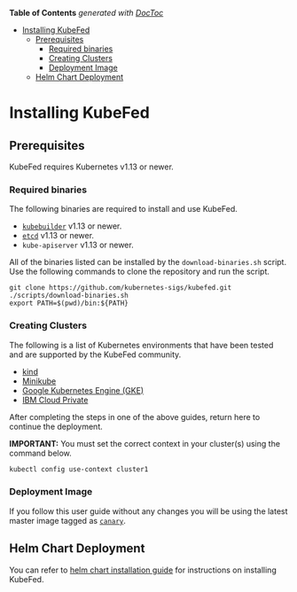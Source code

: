 <!-- START doctoc generated TOC please keep comment here to allow auto update -->
<!-- DON'T EDIT THIS SECTION, INSTEAD RE-RUN doctoc TO UPDATE -->
**Table of Contents**  *generated with [DocToc](https://github.com/thlorenz/doctoc)*

- [Installing KubeFed](#installing-kubefed)
  - [Prerequisites](#prerequisites)
    - [Required binaries](#required-binaries)
    - [Creating Clusters](#creating-clusters)
    - [Deployment Image](#deployment-image)
  - [Helm Chart Deployment](#helm-chart-deployment)

<!-- END doctoc generated TOC please keep comment here to allow auto update -->

# Installing KubeFed

## Prerequisites

KubeFed requires Kubernetes v1.13 or newer.

### Required binaries
The following binaries are required to install and use KubeFed.
- [`kubebuilder`](https://book.kubebuilder.io/getting_started/installation_and_setup.html) v1.13 or newer.
- [`etcd`](https://github.com/etcd-io/etcd/blob/master/Documentation/dl_build.md) v1.13 or newer.
- `kube-apiserver` v1.13 or newer.

All of the binaries listed can be installed by the `download-binaries.sh` script. Use the following commands to clone the repository and run the script.

   `git clone https://github.com/kubernetes-sigs/kubefed.git`   
   `./scripts/download-binaries.sh`   
   `export PATH=$(pwd)/bin:${PATH}`   

### Creating Clusters

The following is a list of Kubernetes environments that have been tested and are supported by the KubeFed community.

- [kind](./environments/kind.md)
- [Minikube](./environments/minikube.md)
- [Google Kubernetes Engine (GKE)](./environments/gke.md)
- [IBM Cloud Private](./environments/icp.md)

After completing the steps in one of the above guides, return here to continue the deployment.

**IMPORTANT:** You must set the correct context in your cluster(s) using the command below.

```bash
kubectl config use-context cluster1
```
### Deployment Image

If you follow this user guide without any changes you will be using the latest master image tagged as [`canary`](development.md#test-latest-master-changes-canary).

## Helm Chart Deployment

You can refer to [helm chart installation guide](https://github.com/kubernetes-sigs/kubefed/blob/master/charts/kubefed/README.md) for instructions on installing KubeFed.
